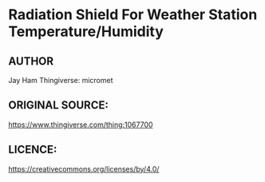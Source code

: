 # Radiation Shield For Weather Station Temperature/Humidity

## AUTHOR
Jay Ham
Thingiverse: micromet

## ORIGINAL SOURCE: 
https://www.thingiverse.com/thing:1067700

## LICENCE:
https://creativecommons.org/licenses/by/4.0/
